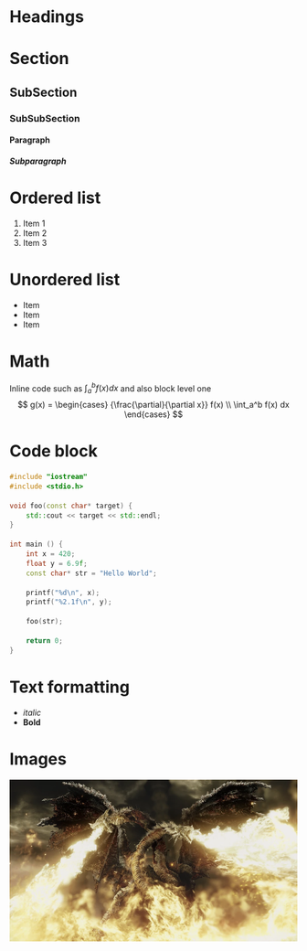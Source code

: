 # Headings
# Section
## SubSection
### SubSubSection
#### Paragraph
##### Subparagraph

# Ordered list
1. Item 1
2. Item 2
3. Item 3

# Unordered list
- Item
- Item
- Item

# Math
Inline code such as $\int_a^b f(x) dx$ and also block level one
$$
g(x) = 
\begin{cases}
    {\frac{\partial}{\partial x}} f(x) \\
    \int_a^b f(x) dx
\end{cases}
$$

# Code block
```cpp
#include "iostream"
#include <stdio.h>

void foo(const char* target) {
    std::cout << target << std::endl;
}

int main () {
    int x = 420;
    float y = 6.9f;
    const char* str = "Hello World";

    printf("%d\n", x);
    printf("%2.1f\n", y);

    foo(str);

    return 0;
}
```

# Text formatting
- _italic_
- **Bold**

# Images
![Dragon](assets/dragon.png)
